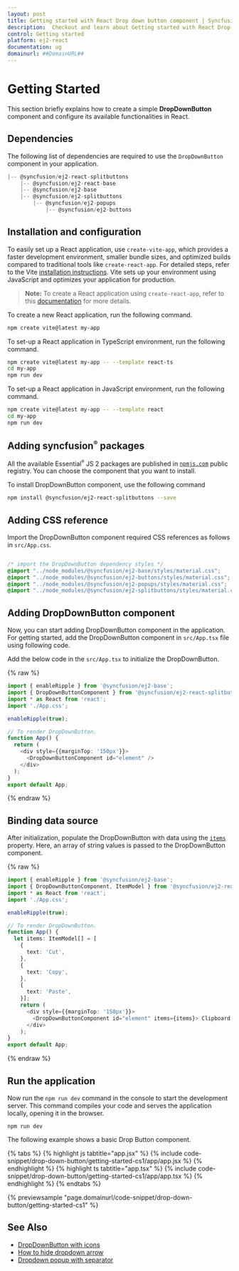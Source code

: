 ```yaml
---
layout: post
title: Getting started with React Drop down button component | Syncfusion
description:  Checkout and learn about Getting started with React Drop down button component of Syncfusion Essential JS 2 and more details.
control: Getting started 
platform: ej2-react
documentation: ug
domainurl: ##DomainURL##
---
```


# Getting Started

This section briefly explains how to create a simple **DropDownButton** component and configure its available functionalities in React.

## Dependencies

The following list of dependencies are required to use the `DropDownButton` component in your application.

```js
|-- @syncfusion/ej2-react-splitbuttons
    |-- @syncfusion/ej2-react-base
    |-- @syncfusion/ej2-base
    |-- @syncfusion/ej2-splitbuttons
        |-- @syncfusion/ej2-popups
            |-- @syncfusion/ej2-buttons
```

## Installation and configuration

To easily set up a React application, use `create-vite-app`, which provides a faster development environment, smaller bundle sizes, and optimized builds compared to traditional tools like `create-react-app`. For detailed steps, refer to the Vite [installation instructions](https://vitejs.dev/guide/). Vite sets up your environment using JavaScript and optimizes your application for production.

> **Note:**  To create a React application using `create-react-app`, refer to this [documentation](https://ej2.syncfusion.com/react/documentation/getting-started/create-app) for more details.

To create a new React application, run the following command.

```bash
npm create vite@latest my-app
```
To set-up a React application in TypeScript environment, run the following command.

```bash
npm create vite@latest my-app -- --template react-ts
cd my-app
npm run dev
```
To set-up a React application in JavaScript environment, run the following command.

```bash
npm create vite@latest my-app -- --template react
cd my-app
npm run dev
```


## Adding syncfusion<sup style="font-size:70%">&reg;</sup> packages

All the available Essential<sup style="font-size:70%">&reg;</sup> JS 2 packages are published in [`npmjs.com`](https://www.npmjs.com/~syncfusionorg) public registry. You can choose the component that you want to install.

To install DropDownButton component, use the following command

```bash
npm install @syncfusion/ej2-react-splitbuttons --save
```

## Adding CSS reference

Import the DropDownButton component required CSS references as follows in `src/App.css`.

```css

/* import the DropDownButton dependency styles */
@import "../node_modules/@syncfusion/ej2-base/styles/material.css";
@import "../node_modules/@syncfusion/ej2-buttons/styles/material.css";
@import "../node_modules/@syncfusion/ej2-popups/styles/material.css";
@import "../node_modules/@syncfusion/ej2-splitbuttons/styles/material.css";

```

## Adding DropDownButton component

Now, you can start adding DropDownButton component in the application. For getting started, add the DropDownButton component in `src/App.tsx` file using following code.

Add the below code in the `src/App.tsx` to initialize the DropDownButton.

{% raw %}
```ts
import { enableRipple } from '@syncfusion/ej2-base';
import { DropDownButtonComponent } from '@syncfusion/ej2-react-splitbuttons';
import * as React from 'react';
import './App.css';

enableRipple(true);

// To render DropDownButton.
function App() {
  return (
    <div style={{marginTop: '150px'}}>
      <DropDownButtonComponent id="element" />
    </div>
  );
}
export default App;
```
{% endraw %}

## Binding data source

After initialization, populate the DropDownButton with data using the [`items`](https://ej2.syncfusion.com/react/documentation/api/drop-down-button/#items) property. Here, an array of string values is passed to the DropDownButton component.

{% raw %}
```ts
import { enableRipple } from '@syncfusion/ej2-base';
import { DropDownButtonComponent, ItemModel } from '@syncfusion/ej2-react-splitbuttons';
import * as React from 'react';
import './App.css';

enableRipple(true);

// To render DropDownButton.
function App() {
  let items: ItemModel[] = [
    {
      text: 'Cut',
    },
    {
      text: 'Copy',
    },
    {
      text: 'Paste',
    }];
    return (
      <div style={{marginTop: '150px'}}>
        <DropDownButtonComponent id="element" items={items}> Clipboard </DropDownButtonComponent>
      </div>
    );
}
export default App;
```
{% endraw %}

## Run the application

Now run the `npm run dev` command in the console to start the development server. This command compiles your code and serves the application locally, opening it in the browser.

   ```
   npm run dev
   ```
  
The following example shows a basic Drop Button component.

{% tabs %}
{% highlight js tabtitle="app.jsx" %}
{% include code-snippet/drop-down-button/getting-started-cs1/app/app.jsx %}
{% endhighlight %}
{% highlight ts tabtitle="app.tsx" %}
{% include code-snippet/drop-down-button/getting-started-cs1/app/app.tsx %}
{% endhighlight %}
{% endtabs %}

 {% previewsample "page.domainurl/code-snippet/drop-down-button/getting-started-cs1" %}

## See Also

* [DropDownButton with icons](./icons#dropdownbutton-icons)
* [How to hide dropdown arrow](./how-to/hide-dropdown-arrow)
* [Dropdown popup with separator](./popup-items#separator)